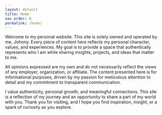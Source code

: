 ```yaml
---
layout: default
title: Home
nav_order: 0
permalink: /home/
---
```

Welcome to my personal website.
This site is solely owned and operated by me, Johnny.
Every piece of content here reflects my personal character, values, and experiences.
My goal is to provide a space that authentically represents who I am while sharing insights, projects, and ideas that matter to me.

All opinions expressed are my own and do not necessarily reflect the views of any employer, organization, or affiliate.
The content presented here is for informational purposes, driven by my passion for meticulous attention to detail and my commitment to transparent communication.

I value authenticity, personal growth, and meaningful connections. 
This site is a reflection of my journey and an opportunity to share a part of my world with you. 
Thank you for visiting, and I hope you find inspiration, insight, or a spark of curiosity as you explore.
